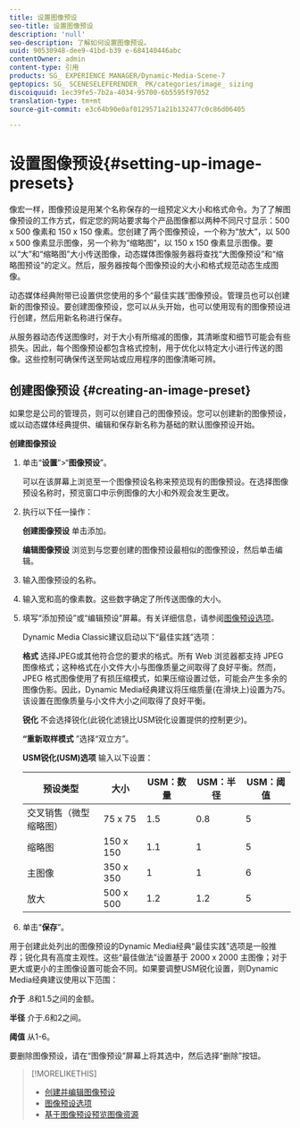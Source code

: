 ```yaml
---
title: 设置图像预设
seo-title: 设置图像预设
description: 'null'
seo-description: 了解如何设置图像预设。
uuid: 90530948-dee9-41bd-b39 e-684140446abc
contentOwner: admin
content-type: 引用
products: SG_ EXPERIENCE MANAGER/Dynamic-Media-Scene-7
geptopics: SG_ SCENESELEFERENDER_ PK/categories/image_ sizing
discoiquuid: 1ec39fe5-7b2a-4034-95700-6b5595f97052
translation-type: tm+mt
source-git-commit: e3c64b90e0af0129571a21b132477c0c86d06405

---
```



# 设置图像预设{#setting-up-image-presets}

像宏一样，图像预设是用某个名称保存的一组预定义大小和格式命令。为了了解图像预设的工作方式，假定您的网站要求每个产品图像都以两种不同尺寸显示：500 x 500 像素和 150 x 150 像素。您创建了两个图像预设，一个称为“放大”，以 500 x 500 像素显示图像，另一个称为“缩略图”，以 150 x 150 像素显示图像。要以“大”和“缩略图”大小传送图像，动态媒体图像服务器将查找“大图像预设”和“缩略图预设”的定义。然后，服务器按每个图像预设的大小和格式规范动态生成图像。

动态媒体经典附带已设置供您使用的多个“最佳实践”图像预设。管理员也可以创建新的图像预设。要创建图像预设，您可以从头开始，也可以使用现有的图像预设进行创建，然后用新名称进行保存。

从服务器动态传送图像时，对于大小有所缩减的图像，其清晰度和细节可能会有些损失。因此，每个图像预设都包含格式控制，用于优化以特定大小进行传送的图像。这些控制可确保传送至网站或应用程序的图像清晰可辨。

## 创建图像预设 {#creating-an-image-preset}

如果您是公司的管理员，则可以创建自己的图像预设。您可以创建新的图像预设，或以动态媒体经典提供、编辑和保存新名称为基础的默认图像预设开始。

**创建图像预设**

1. 单击“**设置**”&gt;“**图像预设**”。

   可以在该屏幕上浏览至一个图像预设名称来预览现有的图像预设。在选择图像预设名称时，预览窗口中示例图像的大小和外观会发生更改。

1. 执行以下任一操作：

   **创建图像预设** 单击添加。

   **编辑图像预设** 浏览到与您要创建的图像预设最相似的图像预设，然后单击编辑。

1. 输入图像预设的名称。
1. 输入宽和高的像素数。这些数字确定了所传送图像的大小。
1. 填写“添加预设”或“编辑预设”屏幕。有关详细信息，请参阅[图像预设选项](application-setup.md#image_preset_options)。

   Dynamic Media Classic建议启动以下“最佳实践”选项：

   **格式** 选择JPEG或其他符合您的要求的格式。所有 Web 浏览器都支持 JPEG 图像格式；这种格式在小文件大小与图像质量之间取得了良好平衡。然而，JPEG 格式图像使用了有损压缩模式，如果压缩设置过低，可能会产生多余的图像伪影。因此，Dynamic Media经典建议将压缩质量(在滑块上)设置为75。该设置在图像质量与小文件大小之间取得了良好平衡。

   **锐化** 不会选择锐化(此锐化滤镜比USM锐化设置提供的控制更少)。

   **“重新取样模式** ”选择“双立方”。

   **USM锐化(USM)选项** 输入以下设置：

   | 预设类型 | 大小 | USM：数量 | USM：半径 | USM：阈值 |
   |--- |--- |--- |--- |--- |
   | 交叉销售（微型缩略图） | 75 x 75 | 1.5 | 0.8 | 5 |
   | 缩略图 | 150 x 150 | 1.1 | 1 | 5 |
   | 主图像 | 350 x 350 | 1 | 1 | 6 |
   | 放大 | 500 x 500 | 1.2 | 1.2 | 5 |

1. 单击“**保存**”。

用于创建此处列出的图像预设的Dynamic Media经典“最佳实践”选项是一般推荐；锐化具有高度主观性。这些“最佳做法”设置基于 2000 x 2000 主图像；对于更大或更小的主图像设置可能会不同。如果要调整USM锐化设置，则Dynamic Media经典建议使用以下范围：

**介于** .8和1.5之间的金额。

**半径** 介于.6和2之间。

**阈值** 从1-6。

要删除图像预设，请在“图像预设”屏幕上将其选中，然后选择“删除”按钮。

>[!MORELIKETHIS]
>
>* [创建并编辑图像预设](application-setup.md#creating_and_editing_image_presets)
>* [图像预设选项](application-setup.md#image_preset_options)
>* [基于图像预设预览图像资源](previewing-asset.md#previewing_an_image_asset_based_on_its_image_preset)

